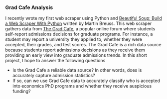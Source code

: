 
### Grad Cafe Analysis

I recently wrote my first web scraper using Python and [Beautiful Soup: Build a Web Scraper With Python](https://realpython.com/beautiful-soup-web-scraper-python/) written by Martin Breuss. This web scraper gathers data from [The Grad Cafe](https://www.thegradcafe.com/), a popular online forum where students self-report admissions decisions for graduate programs. For instance, a student may report a university they applied to, whether they were accepted, their grades, and test scores. The Grad Cafe is a rich data source because students report admissions decisions as they receive them providing an early view into graduate admissions trends. In this short project, I hope to answer the following questions

- Is the Grad Cafe a reliable data source? In other words, does is accurately capture admission statistics? 
- If so, can we use Grad Cafe data to accurately classify who is accepted into economics PhD programs and whether they receive auspicious funding?
